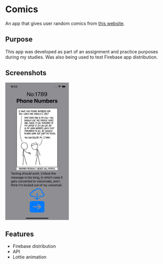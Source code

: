 # Comics

An app that gives user random comics from [this website](https://xkcd.com/).

## Purpose

This app was developed as part of an assignment and practice purposes during my studies.
Was also being used to test Firebase app distribution.

## Screenshots

<img src="images/Screenshot1.png" width="200">

<!--![](readMeImg/Screenshot1.png) ![](readMeImg/Screenshot2.png) ![](readMeImg/Screenshot3.png) -->

## Features

- Firebase distribution
- API
- Lottie animation
